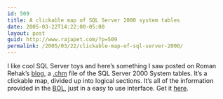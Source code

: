 ```yaml
---
id: 509
title: A clickable map of SQL Server 2000 system tables
date: 2005-03-22T14:22:00-05:00
layout: post
guid: http://www.rajapet.com/?p=509
permalink: /2005/03/22/clickable-map-of-sql-server-2000/
---
```

I like cool SQL Server toys and here&#8217;s something I saw posted on Roman Rehak&#8217;s [blog](http://sqljunkies.com/WebLog/roman/archive/2005/03/20/9308.aspx), a [.chm](http://en.wikipedia.org/wiki/CHM) file of the SQL Server 2000 System tables. It&#8217;s a clickable map, divided up into logical sections. It&#8217;s all of the information provided in the [BOL](http://msdn.microsoft.com/library/default.asp?url=/library/en-us/startsql/getstart_4fht.asp), just in a easy to use interface. Get it [here](http://www.microsoft.com/sql/techinfo/productdoc/2000/systables.asp).